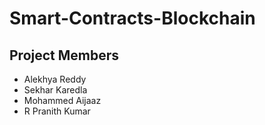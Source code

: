 # Smart-Contracts-Blockchain

## Project Members

* Alekhya Reddy
* Sekhar Karedla
* Mohammed Aijaaz
* R Pranith Kumar
